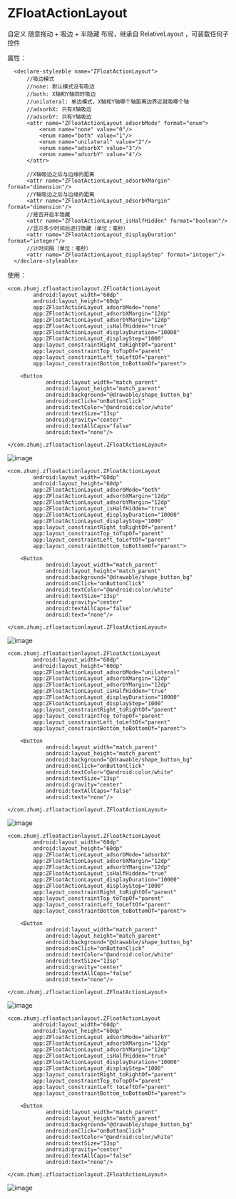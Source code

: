 # ZFloatActionLayout

 自定义 随意拖动 + 吸边 + 半隐藏 布局，继承自 RelativeLayout ，可装载任何子控件

 属性：

      <declare-styleable name="ZFloatActionLayout">
          //吸边模式
          //none: 默认模式没有吸边
          //both: X轴和Y轴同时吸边
          //unilateral: 单边模式，X轴和Y轴哪个轴距离边界近就吸哪个轴
          //adsorbX: 只有X轴吸边
          //adsorbY: 只有Y轴吸边
          <attr name="ZFloatActionLayout_adsorbMode" format="enum">
              <enum name="none" value="0"/>
              <enum name="both" value="1"/>
              <enum name="unilateral" value="2"/>
              <enum name="adsorbX" value="3"/>
              <enum name="adsorbY" value="4"/>
          </attr>

          //X轴吸边之后与边缘的距离
          <attr name="ZFloatActionLayout_adsorbXMargin" format="dimension"/>
          //Y轴吸边之后与边缘的距离
          <attr name="ZFloatActionLayout_adsorbYMargin" format="dimension"/>
          //是否开启半隐藏
          <attr name="ZFloatActionLayout_isHalfHidden" format="boolean"/>
          //显示多少时间后进行隐藏（单位：毫秒）
          <attr name="ZFloatActionLayout_displayDuration" format="integer"/>
          //计时间隔（单位：毫秒）
          <attr name="ZFloatActionLayout_displayStep" format="integer"/>
      </declare-styleable>

 使用：

    <com.zhumj.zfloatactionlayout.ZFloatActionLayout
            android:layout_width="60dp"
            android:layout_height="60dp"
            app:ZFloatActionLayout_adsorbMode="none"
            app:ZFloatActionLayout_adsorbXMargin="12dp"
            app:ZFloatActionLayout_adsorbYMargin="12dp"
            app:ZFloatActionLayout_isHalfHidden="true"
            app:ZFloatActionLayout_displayDuration="10000"
            app:ZFloatActionLayout_displayStep="1000"
            app:layout_constraintRight_toRightOf="parent"
            app:layout_constraintTop_toTopOf="parent"
            app:layout_constraintLeft_toLeftOf="parent"
            app:layout_constraintBottom_toBottomOf="parent">

        <Button
                android:layout_width="match_parent"
                android:layout_height="match_parent"
                android:background="@drawable/shape_button_bg"
                android:onClick="onButtonClick"
                android:textColor="@android:color/white"
                android:textSize="13sp"
                android:gravity="center"
                android:textAllCaps="false"
                android:text="none"/>

    </com.zhumj.zfloatactionlayout.ZFloatActionLayout>

![image](./gif/none.gif)

    <com.zhumj.zfloatactionlayout.ZFloatActionLayout
            android:layout_width="60dp"
            android:layout_height="60dp"
            app:ZFloatActionLayout_adsorbMode="both"
            app:ZFloatActionLayout_adsorbXMargin="12dp"
            app:ZFloatActionLayout_adsorbYMargin="12dp"
            app:ZFloatActionLayout_isHalfHidden="true"
            app:ZFloatActionLayout_displayDuration="10000"
            app:ZFloatActionLayout_displayStep="1000"
            app:layout_constraintRight_toRightOf="parent"
            app:layout_constraintTop_toTopOf="parent"
            app:layout_constraintLeft_toLeftOf="parent"
            app:layout_constraintBottom_toBottomOf="parent">

        <Button
                android:layout_width="match_parent"
                android:layout_height="match_parent"
                android:background="@drawable/shape_button_bg"
                android:onClick="onButtonClick"
                android:textColor="@android:color/white"
                android:textSize="13sp"
                android:gravity="center"
                android:textAllCaps="false"
                android:text="none"/>

    </com.zhumj.zfloatactionlayout.ZFloatActionLayout>

![image](./gif/both.gif)

    <com.zhumj.zfloatactionlayout.ZFloatActionLayout
            android:layout_width="60dp"
            android:layout_height="60dp"
            app:ZFloatActionLayout_adsorbMode="unilateral"
            app:ZFloatActionLayout_adsorbXMargin="12dp"
            app:ZFloatActionLayout_adsorbYMargin="12dp"
            app:ZFloatActionLayout_isHalfHidden="true"
            app:ZFloatActionLayout_displayDuration="10000"
            app:ZFloatActionLayout_displayStep="1000"
            app:layout_constraintRight_toRightOf="parent"
            app:layout_constraintTop_toTopOf="parent"
            app:layout_constraintLeft_toLeftOf="parent"
            app:layout_constraintBottom_toBottomOf="parent">

        <Button
                android:layout_width="match_parent"
                android:layout_height="match_parent"
                android:background="@drawable/shape_button_bg"
                android:onClick="onButtonClick"
                android:textColor="@android:color/white"
                android:textSize="13sp"
                android:gravity="center"
                android:textAllCaps="false"
                android:text="none"/>

    </com.zhumj.zfloatactionlayout.ZFloatActionLayout>

![image](./gif/unilateral.gif)

    <com.zhumj.zfloatactionlayout.ZFloatActionLayout
            android:layout_width="60dp"
            android:layout_height="60dp"
            app:ZFloatActionLayout_adsorbMode="adsorbX"
            app:ZFloatActionLayout_adsorbXMargin="12dp"
            app:ZFloatActionLayout_adsorbYMargin="12dp"
            app:ZFloatActionLayout_isHalfHidden="true"
            app:ZFloatActionLayout_displayDuration="10000"
            app:ZFloatActionLayout_displayStep="1000"
            app:layout_constraintRight_toRightOf="parent"
            app:layout_constraintTop_toTopOf="parent"
            app:layout_constraintLeft_toLeftOf="parent"
            app:layout_constraintBottom_toBottomOf="parent">

        <Button
                android:layout_width="match_parent"
                android:layout_height="match_parent"
                android:background="@drawable/shape_button_bg"
                android:onClick="onButtonClick"
                android:textColor="@android:color/white"
                android:textSize="13sp"
                android:gravity="center"
                android:textAllCaps="false"
                android:text="none"/>

    </com.zhumj.zfloatactionlayout.ZFloatActionLayout>

![image](./gif/adsorbX.gif)

    <com.zhumj.zfloatactionlayout.ZFloatActionLayout
            android:layout_width="60dp"
            android:layout_height="60dp"
            app:ZFloatActionLayout_adsorbMode="adsorbY"
            app:ZFloatActionLayout_adsorbXMargin="12dp"
            app:ZFloatActionLayout_adsorbYMargin="12dp"
            app:ZFloatActionLayout_isHalfHidden="true"
            app:ZFloatActionLayout_displayDuration="10000"
            app:ZFloatActionLayout_displayStep="1000"
            app:layout_constraintRight_toRightOf="parent"
            app:layout_constraintTop_toTopOf="parent"
            app:layout_constraintLeft_toLeftOf="parent"
            app:layout_constraintBottom_toBottomOf="parent">

        <Button
                android:layout_width="match_parent"
                android:layout_height="match_parent"
                android:background="@drawable/shape_button_bg"
                android:onClick="onButtonClick"
                android:textColor="@android:color/white"
                android:textSize="13sp"
                android:gravity="center"
                android:textAllCaps="false"
                android:text="none"/>

    </com.zhumj.zfloatactionlayout.ZFloatActionLayout>

![image](./gif/adsorbY.gif)
